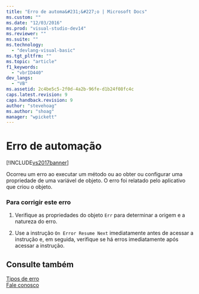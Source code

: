 ```yaml
---
title: "Erro de automa&#231;&#227;o | Microsoft Docs"
ms.custom: ""
ms.date: "12/03/2016"
ms.prod: "visual-studio-dev14"
ms.reviewer: ""
ms.suite: ""
ms.technology: 
  - "devlang-visual-basic"
ms.tgt_pltfrm: ""
ms.topic: "article"
f1_keywords: 
  - "vbrID440"
dev_langs: 
  - "VB"
ms.assetid: 2c4be5c5-2f0d-4a2b-96fe-d1b24f08fc4c
caps.latest.revision: 9
caps.handback.revision: 9
author: "stevehoag"
ms.author: "shoag"
manager: "wpickett"
---
```

# Erro de automa&#231;&#227;o
[!INCLUDE[vs2017banner](../../../csharp/includes/vs2017banner.md)]

Ocorreu um erro ao executar um método ou ao obter ou configurar uma propriedade de uma variável de objeto.  O erro foi relatado pelo aplicativo que criou o objeto.  
  
### Para corrigir este erro  
  
1.  Verifique as propriedades do objeto `Err` para determinar a origem e a natureza do erro.  
  
2.  Use a instrução `On Error Resume Next` imediatamente antes de acessar a instrução e, em seguida, verifique se há erros imediatamente após acessar a instrução.  
  
## Consulte também  
 [Tipos de erro](../../../visual-basic/programming-guide/language-features/error-types.md)   
 [Fale conosco](/visual-studio/ide/talk-to-us)